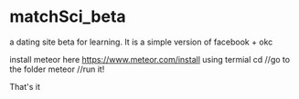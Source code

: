 # matchSci_beta

a dating site beta for learning. It is a simple version of facebook + okc

install meteor here https://www.meteor.com/install
using termial
 cd <matchSci folder>  //go to the folder
 meteor  //run it!
 
 That's it
